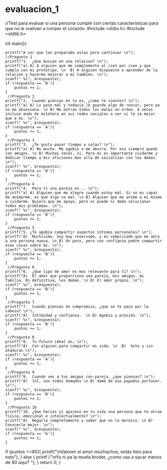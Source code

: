# evaluacion_1
//Test para evaluar si una persona cumple con ciertas características para que no le vuelvan a romper el corazón.
#include <stdio.h>
#include <stdlib.h>

int main(){


    printf("A ver que tan preparado estas para continuar \n");
    //Pregunta 1
    printf("1.	¿Que buscas en una relacion? \n");
    printf("a) A) A alguien que me complemente al cien por cien y que cumpla con mi prototipo. \n  B) A alguien dispuesto a aprender de la relacion y hacerme mejorar a mi tambien. \n");
    scanf(" %c", &respuesta);
    if (respuesta == 'B'){
        puntos += 1;
    }
     //Pregunta 2
    printf("2.	Cuando piensas en tu ex, ¿como te sientes? \n");
    printf("a) A) Lo pase mal y todavía le guardo algo de rencor, pero ya no me obsesiona. \n B) Me entran todos los males en orden. A veces incluso ando de mitotero en sus redes sociales a ver si le va mejor que a mi. \n");
    scanf(" %c", &respuesta);
    if (respuesta == 'A'){
        puntos += 1;
    }
     //Pregunta 3
    printf("3.	¿Te gusta pasar tiempo a solas? \n");
    printf("a) A) No mucho. Me agobio o me aburro. Por eso siempre quedo con amigos. \n B) Muchas veces, si. Para mi es importante cuidarme y dedicar tiempo a mis aficiones mas alla de socializar con los demas. \n");
    scanf(" %c", &respuesta);
    if (respuesta == 'B'){
        puntos += 1;
    }
     //Pregunta 4
    printf("4.	Para ti una pareja es... \n");
    printf("a) A) Alguien que me alegre cuando estoy mal. Si no es capaz de animarme, es que algo va mal. \n B)	Alguien que me anime a mi mismo a cuidarme. Quiero que me apoye, pero ni puede ni debe solucionar todos mis problemas. \n");
    scanf(" %c", &respuesta);
    if (respuesta == 'B'){
        puntos += 1;
    }
     //Pregunta 5
    printf("5. ¿Te agobia compartir aspectos intimos personales? \n");
    printf("A)	Muchisimo. Soy muy reservado, y es complicado que me abra a una persona nueva. \n B) Un poco, pero con confianza podre compartir esas cosas sobre mi. \n");
    scanf(" %c", &respuesta);
    if (respuesta == 'B'){
        puntos += 1;
    }
     //Pregunta 6
    printf("6.	¿Que tipo de amor es mas relevante para ti? \n");
    printf("A)	El amor que proporciona una pareja, mis amigos, mi familia. En definitiva, los demás. \n B)	El amor propio. \n");
    scanf(" %c", &respuesta);
    if (respuesta == 'B'){
        puntos += 1;
    }
     //Pregunta 7
    printf("7.	Cuando piensas en compromiso, ¿que se te pasa por la cabeza? \n");
    printf("A)  Intimidad y confianza.  \n B) Agobio y presión. \n");
    scanf(" %c", &respuesta);
    if (respuesta == 'B'){
        puntos += 1;
    }
     //Pregunta 8
    printf("8.	Tu futuro ideal es… \n");
    printf("A)	Con alguien para compartir mi vida. \n  B)	Solo y sin ataduras \n");
    scanf(" %c", &respuesta);
    if (respuesta == 'A'){
        puntos += 1;
    }
     //Pregunta 9
    printf("9.	Cuando ves a tus amigos con pareja, ¿que piensas? \n");
    printf("A)	lol, son todos domados \n B) dame de eso papadio porfavor. \n");
    scanf(" %c", &respuesta);
    if (respuesta == 'B'){
        puntos += 1;
    }
     //Pregunta 10
    printf("10.	¿Que harias si aparece en tu vida una persona que te atrae fisica, emocional e intelectualmente? \n");
    printf("A)	Negarla completamente y saber que no lo merezco. \n B)	Conocerle mejor. \n");
    scanf(" %c", &respuesta);
    if (respuesta == 'b'){
        puntos += 1;
    }
 if (puntos >=80){
    printf("\nValoren el amor muchachos, estás listo para esto");
 }
 else {
    printf ("\nYa ni pa la muela broder, ¿como vas a sacar menos de 80 aqui? ");
 }
    return 0;
}
